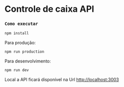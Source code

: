 # Controle de caixa API

### `Como executar`
```bash
npm install
```
Para produção:
```bash
npm run production
```
Para desenvolvimento:
```bash
npm run dev
```
Local a API ficará disponível na Url [http://localhost:3003](http://localhost:3003) 